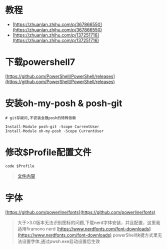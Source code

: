# 教程
- [https://zhuanlan.zhihu.com/p/367866550](https://zhuanlan.zhihu.com/p/367866550)
- [https://zhuanlan.zhihu.com/p/137251716](https://zhuanlan.zhihu.com/p/137251716)

# 下载powershell7
[https://github.com/PowerShell/PowerShell/releases](https://github.com/PowerShell/PowerShell/releases)

# 安装oh-my-posh & posh-git

```console
# git存疑问,不安装会报posh的特殊依赖

Install-Module posh-git -Scope CurrentUser
Install-Module oh-my-posh -Scope CurrentUser
```

# 修改$Profile配置文件
`code $Profile`
> [文件内容](./Microsoft.PowerShell_profile.ps1)
# 字体
[https://github.com/powerline/fonts](https://github.com/powerline/fonts)
> 大于>3.0版本无法识别图标的问题,下载nerd字体安装，并且配置，这里我适用firamono nerd
[https://www.nerdfonts.com/font-downloads](https://www.nerdfonts.com/font-downloads)
>powerShell快捷方式里无法设置字体,通过pwsh.exe启动设置后生效